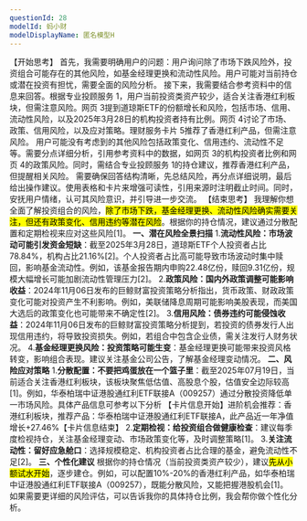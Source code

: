 ```yaml
---
questionId: 28
modelId: 蚂小财
modelDisplayName: 匿名模型H
---
```

【开始思考】 首先，我需要明确用户的问题：用户询问除了市场下跌风险外，投资组合可能存在的其他风险，如基金经理更换和流动性风险。用户可能对当前持仓或潜在投资有担忧，需要全面的风险分析。
接下来，我需要结合参考资料中的信息来回答。根据专业投顾服务 1，用户当前投资类资产较少，适合关注香港红利板块，但需注意风险。网页 3提到道琼斯ETF的份额增长和风险，包括市场、信用、流动性风险，以及2025年3月28日的机构投资者持有比例。网页 4讨论了市场、政策、信用风险，以及应对策略。理财服务卡片 5推荐了香港红利产品，但需注意风险。
用户可能没有考虑到的其他风险包括政策变化、信用违约、流动性不足等。需要分点详细分析，引用参考资料中的数据，如网页 3的机构投资者比例和网页 4的政策风险。同时，需结合专业投顾服务 1的持仓建议，推荐香港红利产品，但提醒相关风险。
需要确保回答结构清晰，先总结风险，再分点详细说明，最后给出操作建议。使用表格和卡片来增强可读性，引用来源时注明截止时间。同时，安抚用户情绪，认可其风险意识，并引导进一步交流。
【结束思考】
我理解你想全面了解投资组合的风险，<mark>除了市场下跌，基金经理更换、流动性风险确实需要关注，但还有政策变化、信用违约等潜在风险</mark>。根据你的持仓情况，建议通过分散配置和定期检视来应对这些风险[1]。
**一、**潜在风险全景扫描****
1.**流动性风险：市场波动可能引发资金短缺**：截至2025年3月28日，道琼斯ETF个人投资者占比78.84%，机构占比21.16%[2]。个人投资者占比高可能导致市场波动时集中赎回，影响基金流动性。例如，该基金报告期内申购22.48亿份，赎回9.31亿份，规模大幅增长可能加剧流动性管理压力[2]。
2.**政策风险：国内外政策调整可能影响收益**：2024年11月06日发布的巨鲸财富投资策略分析指出，货币政策、财政政策变化可能对投资产生不利影响。例如，美联储降息周期可能影响美股表现，而美国大选后的政策变化也可能带来不确定性[2]。
3.**信用风险：债券违约可能侵蚀收益**：2024年11月06日发布的巨鲸财富投资策略分析提到，若投资的债券发行人出现信用违约，将导致投资损失。例如，若组合中包含企业债，需关注发行人财务状况。
4.**基金经理更换风险：投资策略可能生变**：基金经理更换可能带来投资风格转变，影响组合表现。建议关注基金公司公告，了解基金经理变动情况。
**二、**风险应对策略****
1.**分散配置：不要把鸡蛋放在一个篮子里**：截至2025年07月19日，当前适合关注香港红利板块，该板块聚焦低估值、高股息个股，估值安全边际较高[1]。例如，华泰柏瑞中证港股通红利ETF联接A（009257）通过分散投资降低单一市场风险。具体产品信息可参考以下分析
【卡片信息开始】进阶机会推荐：香港红利板块，推荐产品：华泰柏瑞中证港股通红利ETF联接A，此产品近一年净值增长+27.46%【卡片信息结束】
2.**定期检视：给投资组合做健康检查**：建议每季度检视持仓，关注基金经理变动、市场政策变化等，及时调整策略[1]。
3.**关注流动性：留好应急舱口**：选择规模稳定、机构投资者占比合理的基金，避免流动性不足[2]。
**三、**个性化建议****
根据你的持仓情况（当前投资类资产较少），建议<mark>先从小额试水开始</mark>，逐步建仓。例如，可以配置10%-20%的香港红利产品，如华泰柏瑞中证港股通红利ETF联接A（009257），既能分散风险，又能把握港股机会[1]。
如果需要更详细的风险评估，可以告诉我你的具体持仓比例，我会帮你做个性化分析。
